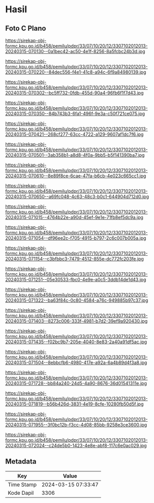 # Hasil

## Foto C Plano

https://sirekap-obj-formc.kpu.go.id/b458/pemilu/pdpr/33/07/10/20/12/3307102012013-20240315-070130--0a1bec42-ac50-4e1f-8256-8a5fcbc24b3d.jpg

https://sirekap-obj-formc.kpu.go.id/b458/pemilu/pdpr/33/07/10/20/12/3307102012013-20240315-070220--84dec556-f4e1-41c8-a94c-6f9a84980139.jpg

https://sirekap-obj-formc.kpu.go.id/b458/pemilu/pdpr/33/07/10/20/12/3307102012013-20240315-070302--bc5ff732-0fdb-455d-90a4-96fb6f1f7d43.jpg

https://sirekap-obj-formc.kpu.go.id/b458/pemilu/pdpr/33/07/10/20/12/3307102012013-20240315-070350--84b743b3-6fa1-496f-9e3a-c50f721ce075.jpg

https://sirekap-obj-formc.kpu.go.id/b458/pemilu/pdpr/33/07/10/20/12/3307102012013-20240315-070421--268cf277-63cc-4722-a129-9607af1dc7f6.jpg

https://sirekap-obj-formc.kpu.go.id/b458/pemilu/pdpr/33/07/10/20/12/3307102012013-20240315-070501--3ab358b1-a8d8-4f0a-9bb5-b5f141390ba7.jpg

https://sirekap-obj-formc.kpu.go.id/b458/pemilu/pdpr/33/07/10/20/12/3307102012013-20240315-070610--8e89f8ce-6cae-47fa-b6cb-4e023c665cc1.jpg

https://sirekap-obj-formc.kpu.go.id/b458/pemilu/pdpr/33/07/10/20/12/3307102012013-20240315-070650--a69fc048-4c63-48c3-b0c1-644904d712d0.jpg

https://sirekap-obj-formc.kpu.go.id/b458/pemilu/pdpr/33/07/10/20/12/3307102012013-20240315-071015--4764b22e-a90d-45ef-9e1e-71fb8ef5dc9a.jpg

https://sirekap-obj-formc.kpu.go.id/b458/pemilu/pdpr/33/07/10/20/12/3307102012013-20240315-071054--df96ee2c-f705-4915-b797-2c6c007b005a.jpg

https://sirekap-obj-formc.kpu.go.id/b458/pemilu/pdpr/33/07/10/20/12/3307102012013-20240315-071154--c3bfbbc3-7479-4512-855e-dc772fc203fe.jpg

https://sirekap-obj-formc.kpu.go.id/b458/pemilu/pdpr/33/07/10/20/12/3307102012013-20240315-071251--05e30533-fbc0-4e9e-a0c5-3ddb14de1d43.jpg

https://sirekap-obj-formc.kpu.go.id/b458/pemilu/pdpr/33/07/10/20/12/3307102012013-20240315-071322--ba63f84c-0c80-4584-a76c-949885b97c37.jpg

https://sirekap-obj-formc.kpu.go.id/b458/pemilu/pdpr/33/07/10/20/12/3307102012013-20240315-071403--8273c006-333f-4981-b7d2-39ef9a920430.jpg

https://sirekap-obj-formc.kpu.go.id/b458/pemilu/pdpr/33/07/10/20/12/3307102012013-20240315-071435--f02bc9b7-205e-4040-8e83-2a40a91df5ac.jpg

https://sirekap-obj-formc.kpu.go.id/b458/pemilu/pdpr/33/07/10/20/12/3307102012013-20240315-071504--8ebbcfb6-4980-417e-a92a-6a4b89d4f3a8.jpg

https://sirekap-obj-formc.kpu.go.id/b458/pemilu/pdpr/33/07/10/20/12/3307102012013-20240315-071728--bb84a240-24d5-4a90-8676-36d01541311e.jpg

https://sirekap-obj-formc.kpu.go.id/b458/pemilu/pdpr/33/07/10/20/12/3307102012013-20240315-071819--b56b426d-3831-4e19-8cfe-10280fb50d5f.jpg

https://sirekap-obj-formc.kpu.go.id/b458/pemilu/pdpr/33/07/10/20/12/3307102012013-20240315-071955--3f0bc12b-f3cc-4d08-85bb-9258e3ce3600.jpg

https://sirekap-obj-formc.kpu.go.id/b458/pemilu/pdpr/33/07/10/20/12/3307102012013-20240315-072024--c24de5b0-1423-4e8e-abf8-117c6e0ac029.jpg


## Metadata

| Key        | Value               |
| ---------- | ------------------- |
| Time Stamp | 2024-03-15 07:33:47 |
| Kode Dapil | 3306                |




